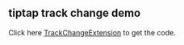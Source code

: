 ## tiptap track change demo

Click here [TrackChangeExtension](https://github.com/chenyuncai/tiptap-track-change-extension) to get the code.
